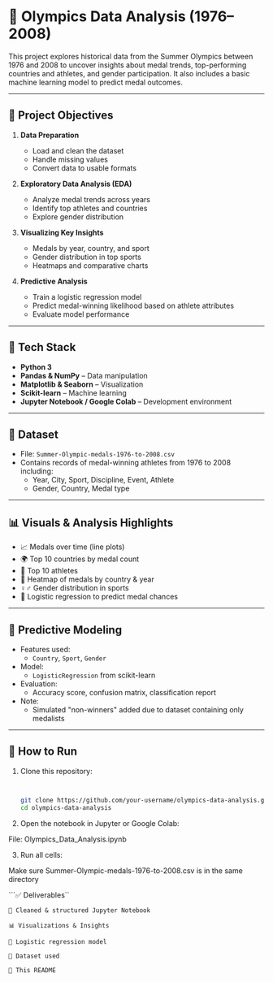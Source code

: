 # 🏅 Olympics Data Analysis (1976–2008)

This project explores historical data from the Summer Olympics between 1976 and 2008 to uncover insights about medal trends, top-performing countries and athletes, and gender participation. It also includes a basic machine learning model to predict medal outcomes.

---

## 📌 Project Objectives

1. **Data Preparation**
   - Load and clean the dataset
   - Handle missing values
   - Convert data to usable formats

2. **Exploratory Data Analysis (EDA)**
   - Analyze medal trends across years
   - Identify top athletes and countries
   - Explore gender distribution

3. **Visualizing Key Insights**
   - Medals by year, country, and sport
   - Gender distribution in top sports
   - Heatmaps and comparative charts

4. **Predictive Analysis**
   - Train a logistic regression model
   - Predict medal-winning likelihood based on athlete attributes
   - Evaluate model performance

---

## 🧰 Tech Stack

- **Python 3**
- **Pandas & NumPy** – Data manipulation
- **Matplotlib & Seaborn** – Visualization
- **Scikit-learn** – Machine learning
- **Jupyter Notebook / Google Colab** – Development environment

---

## 📁 Dataset

- File: `Summer-Olympic-medals-1976-to-2008.csv`
- Contains records of medal-winning athletes from 1976 to 2008 including:
  - Year, City, Sport, Discipline, Event, Athlete
  - Gender, Country, Medal type

---

## 📊 Visuals & Analysis Highlights

- 📈 Medals over time (line plots)
- 🌍 Top 10 countries by medal count
- 🧍 Top 10 athletes
- 🎯 Heatmap of medals by country & year
- ♀️♂️ Gender distribution in sports
- 🤖 Logistic regression to predict medal chances

---

## 🤖 Predictive Modeling

- Features used:
  - `Country`, `Sport`, `Gender`
- Model:
  - `LogisticRegression` from scikit-learn
- Evaluation:
  - Accuracy score, confusion matrix, classification report
- Note:
  - Simulated "non-winners" added due to dataset containing only medalists

---

## 🚀 How to Run

1. Clone this repository:
   ```bash
   

   git clone https://github.com/your-username/olympics-data-analysis.git
   cd olympics-data-analysis
2. Open the notebook in Jupyter or Google Colab:

File: Olympics_Data_Analysis.ipynb

3. Run all cells:

Make sure Summer-Olympic-medals-1976-to-2008.csv is in the same directory

```✅ Deliverables``
```
📒 Cleaned & structured Jupyter Notebook

📊 Visualizations & Insights

🤖 Logistic regression model

📂 Dataset used

📘 This README

